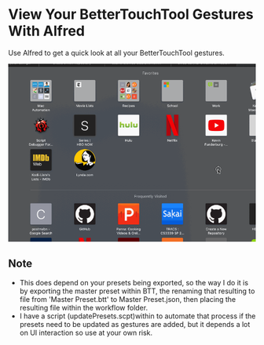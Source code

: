 View Your BetterTouchTool Gestures With Alfred
==============================================

Use Alfred to get a quick look at all your BetterTouchTool gestures.


![](demo.gif)


Note
------
- 	This does depend on your presets being exported, so the way I do it is by exporting the master preset within BTT, the renaming that resulting to file from 'Master Preset.btt' to Master Preset.json, then placing the resulting file within the workflow folder.
- 	I have a script (updatePresets.scpt)within to automate that process if the presets need to be updated as gestures are added, but it depends a lot on UI interaction so use at your own risk.

